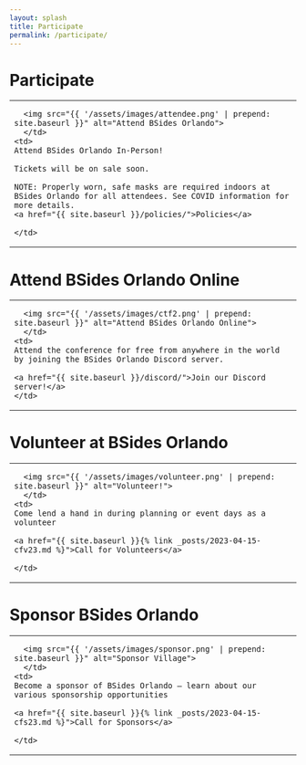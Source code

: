 ```yaml
---
layout: splash
title: Participate
permalink: /participate/
---
```

# Participate
<table style="width:100%">
    <td style="width:30%">
      
      <img src="{{ '/assets/images/attendee.png' | prepend: site.baseurl }}" alt="Attend BSides Orlando">
      </td>
    <td>
    Attend BSides Orlando In-Person!

    Tickets will be on sale soon.

    NOTE: Properly worn, safe masks are required indoors at BSides Orlando for all attendees. See COVID information for more details.
    <a href="{{ site.baseurl }}/policies/">Policies</a>
    
    </td>
</table>

# Attend BSides Orlando Online
<table style="width:100%">
    <td style="width:30%">

      <img src="{{ '/assets/images/ctf2.png' | prepend: site.baseurl }}" alt="Attend BSides Orlando Online">
      </td>
    <td>
    Attend the conference for free from anywhere in the world by joining the BSides Orlando Discord server.

    <a href="{{ site.baseurl }}/discord/">Join our Discord server!</a>
    </td>
</table>

# Volunteer at BSides Orlando
<table style="width:100%">
    <td style="width:30%">

      <img src="{{ '/assets/images/volunteer.png' | prepend: site.baseurl }}" alt="Volunteer!">
      </td>
    <td>
    Come lend a hand in during planning or event days as a volunteer

    <a href="{{ site.baseurl }}{% link _posts/2023-04-15-cfv23.md %}">Call for Volunteers</a>

    </td>
</table>

# Sponsor BSides Orlando
<table style="width:100%">
    <td style="width:30%">

      <img src="{{ '/assets/images/sponsor.png' | prepend: site.baseurl }}" alt="Sponsor Village">
      </td>
    <td>
    Become a sponsor of BSides Orlando – learn about our various sponsorship opportunities

    <a href="{{ site.baseurl }}{% link _posts/2023-04-15-cfs23.md %}">Call for Sponsors</a>

    </td>
</table>
